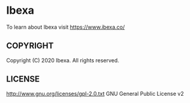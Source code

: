 # Ibexa

To learn about Ibexa visit https://www.ibexa.co/

## COPYRIGHT
Copyright (C) 2020 Ibexa. All rights reserved.

## LICENSE
http://www.gnu.org/licenses/gpl-2.0.txt GNU General Public License v2
